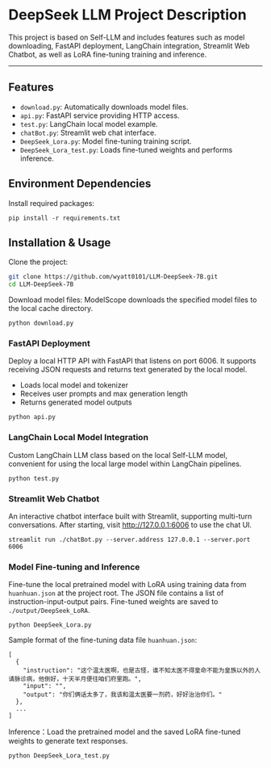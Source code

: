 # DeepSeek LLM Project Description

This project is based on Self-LLM and includes features such as model downloading, FastAPI deployment, LangChain integration, Streamlit Web Chatbot, as well as LoRA fine-tuning training and inference.

---

## Features
- `download.py`: Automatically downloads model files.
- `api.py`: FastAPI service providing HTTP access.
- `test.py`: LangChain local model example.
- `chatBot.py`: Streamlit web chat interface.
- `DeepSeek_Lora.py`: Model fine-tuning training script.
- `DeepSeek_Lora_test.py`: Loads fine-tuned weights and performs inference.


## Environment Dependencies

Install required packages:
```
pip install -r requirements.txt
```

  
## Installation & Usage
Clone the project:

```bash
git clone https://github.com/wyatt0101/LLM-DeepSeek-7B.git
cd LLM-DeepSeek-7B
```

Download model files:
ModelScope downloads the specified model files to the local cache directory.
```
python download.py
```

### FastAPI Deployment
Deploy a local HTTP API with FastAPI that listens on port 6006. It supports receiving JSON requests and returns text generated by the local model.

- Loads local model and tokenizer
- Receives user prompts and max generation length
- Returns generated model outputs
```
python api.py
```

### LangChain Local Model Integration
Custom LangChain LLM class based on the local Self-LLM model, convenient for using the local large model within LangChain pipelines.
```
python test.py
```

### Streamlit Web Chatbot
An interactive chatbot interface built with Streamlit, supporting multi-turn conversations.
After starting, visit http://127.0.0.1:6006 to use the chat UI.
```
streamlit run ./chatBot.py --server.address 127.0.0.1 --server.port 6006
```

### Model Fine-tuning and Inference
Fine-tune the local pretrained model with LoRA using training data from `huanhuan.json` at the project root. The JSON file contains a list of instruction-input-output pairs. Fine-tuned weights are saved to `./output/DeepSeek_LoRA`.

```
python DeepSeek_Lora.py
```
Sample format of the fine-tuning data file `huanhuan.json`:
```
[
  {
    "instruction": "这个温太医啊，也是古怪，谁不知太医不得皇命不能为皇族以外的人请脉诊病，他倒好，十天半月便往咱们府里跑。",
    "input": "",
    "output": "你们俩话太多了，我该和温太医要一剂药，好好治治你们。"
  },
  ...
]
```

Inference：Load the pretrained model and the saved LoRA fine-tuned weights to generate text responses.
```
python DeepSeek_Lora_test.py
```

